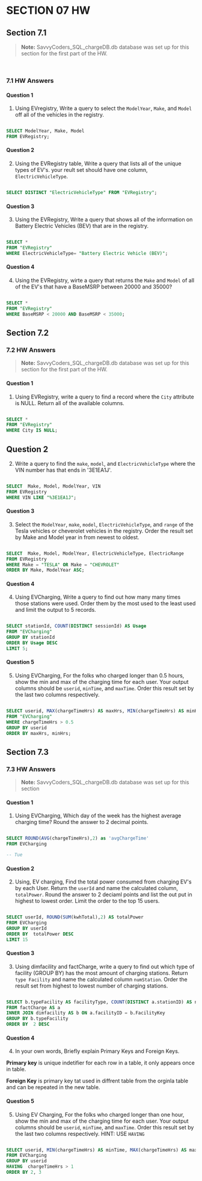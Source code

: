 # SECTION 07 HW 

## Section 7.1
> **Note:** SavvyCoders_SQL_chargeDB.db database was set up  for this section for the first part of the HW.

<br>

### 7.1 HW Answers

#### Question 1
1. Using EVregistry, Write a query to select the `ModelYear`, `Make`, and `Model` off all of the vehicles in the registry.

```SQL

SELECT ModelYear, Make, Model
FROM EVRegistry;

```
#### Question 2 
2. Using the EVRegistry table, Write a query that lists all of the unique types of EV's. your reult set should have one column, `ElectricVehicleType`. 

```SQL

SELECT DISTINCT "ElectricVehicleType" FROM "EVRegistry";

```
#### Question 3
3. Using the EVRegistry, Write a query that shows all of the information on Battery Electric Vehicles (BEV) that are in the registry. 

```SQL

SELECT * 
FROM "EVRegistry"
WHERE ElectricVehicleType= "Battery Electric Vehicle (BEV)";

```
#### Question 4
4. Using the EVRegistry, wirte a query that returns the `Make` and `Model` of all of the EV's that have a BaseMSRP between 20000 and 35000?  

```SQL

SELECT * 
FROM "EVRegistry"
WHERE BaseMSRP < 20000 AND BaseMSRP < 35000;

```

## Section 7.2

### 7.2 HW Answers

> **Note:** SavvyCoders_SQL_chargeDB.db database was set up  for this section for the first part of the HW.

#### Question 1 

1. Using EVRegistry, write a query to find a record  where the `City` attribute is NULL. Return all of the available columns. 
```SQL

SELECT * 
FROM "EVRegistry"
WHERE City IS NULL;
```
## Question 2
2. Write a query to find the `make`, `model`, and `ElectricVehicleType` where the VIN number has  that ends in '3E1EA1J'.
```SQL

SELECT  Make, Model, ModelYear, VIN
FROM EVRegistry
WHERE VIN LIKE "%3E1EA1J";
```

#### Question 3

3. Select the `ModelYear`, `make`, `model`, `ElectricVehicleType`, and `range` of the Tesla vehicles or cheverolet vehicles in the registry. Order the result set by Make and Model year in from newest to oldest. 

```SQL

SELECT  Make, Model, ModelYear, ElectricVehicleType, ElectricRange
FROM EVRegistry
WHERE Make = "TESLA" OR Make = "CHEVROLET"
ORDER BY Make, ModelYear ASC;

```

#### Question 4

4. Using EVCharging, Write a query to find out how many many times those stations were used. Order them by the most used to the least used and limit the output to 5 records. 

```SQL

SELECT stationId, COUNT(DISTINCT sessionId) AS Usage
FROM "EVCharging"
GROUP BY stationId
ORDER BY Usage DESC
LIMIT 5;

```
#### Question 5

5.  Using EVCharging, For the folks who charged longer than 0.5 hours, show the min and max of the charging time for each user. Your output columns should be `userid`, `minTime`, and `maxTime`. Order this result set by the last two columns respectively. 

```SQL

SELECT userid, MAX(chargeTimeHrs) AS maxHrs, MIN(chargeTimeHrs) AS minHrs
FROM "EVCharging"
WHERE chargeTimeHrs > 0.5
GROUP BY userid
ORDER BY maxHrs, minHrs;

```
## Section 7.3

### 7.3 HW Answers

> **Note:** SavvyCoders_SQL_chargeDB.db database was set up  for this section

#### Question 1

1. Using EVCharging, Which day of the week has the highest average charging time? Round the answer to 2 decimal points.

```SQL

SELECT ROUND(AVG(chargeTimeHrs),2) as 'avgChargeTime'
FROM EVCharging

-- Tue

```
#### Question 2

2. Using, EV charging, Find the total power consumed from charging EV's by each User. Return the `userId` and name the calculated column, `totalPower`. Round the answer to 2 deciaml points and list the out put in highest to lowest order. Limit the order to the top 15 users. 

```SQL

SELECT userId, ROUND(SUM(kwhTotal),2) AS totalPower
FROM EVCharging
GROUP BY userId
ORDER BY  totalPower DESC
LIMIT 15

```
#### Question 3

3. Using dimfacility and factCharge, write a query to find out which type of facility (GROUP BY) has the most amount of charging stations. Return `type Facility` and name the calculated column `numStation`. Order the result set from highest to lowest number of charging stations.
```SQL

SELECT b.typeFacility AS facilityType, COUNT(DISTINCT a.stationID) AS numStation
FROM factCharge AS a
INNER JOIN dimfacility AS b ON a.facilityID = b.FacilityKey
GROUP BY b.typeFacility
ORDER BY  2 DESC

```
#### Question 4

4. In your own words, Briefly explain Primary Keys and Foreign Keys. 

**Primary key** is unique indetifier for each row in a table, it only appears once in table.

**Foreign Key** is primary key tat used in diffrent table from the orginla table and can be repeated in the new table. 

#### Question 5

5. Using EV Charging, For the folks who charged longer than one hour, show the min and max of the charging time for each user. Your output columns should be `userid`, `minTime`, and `maxTime`. Order this result set by the last two columns respectively. HINT: USE `HAVING`

```SQL

SELECT userid, MIN(chargeTimeHrs) AS minTime, MAX(chargeTimeHrs) AS maxTime
FROM EVCharging
GROUP BY userid
HAVING  chargeTimeHrs > 1
ORDER BY 2, 3

```

